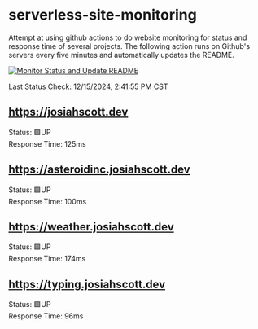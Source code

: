 # serverless-site-monitoring
Attempt at using github actions to do website monitoring for status and response time of several projects. The following action runs on Github's servers every five minutes and automatically updates the README.  

[![Monitor Status and Update README](https://github.com/JosiahSco/serverless-site-monitoring/actions/workflows/monitor.yaml/badge.svg)](https://github.com/JosiahSco/serverless-site-monitoring/actions/workflows/monitor.yaml)

Last Status Check: 12/15/2024, 2:41:55 PM CST

## https://josiahscott.dev
Status: 🟩UP  
Response Time: 125ms

## https://asteroidinc.josiahscott.dev
Status: 🟩UP  
Response Time: 100ms

## https://weather.josiahscott.dev
Status: 🟩UP  
Response Time: 174ms

## https://typing.josiahscott.dev
Status: 🟩UP  
Response Time: 96ms

